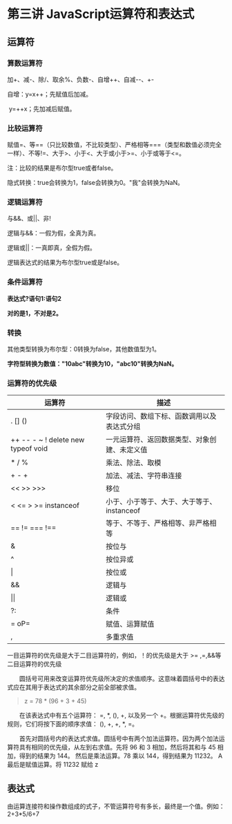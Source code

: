 # 第三讲 JavaScript运算符和表达式

## 运算符

### 算数运算符

加+、减-、除/、取余%、负数-、自增++、自减--、+-

自增：y=x++；先赋值后加减。

​         y=++x；先加减后赋值。

### 比较运算符

赋值=、等==（只比较数值，不比较类型）、严格相等===（类型和数值必须完全一样）、不等!=、大于>、小于<、大于或小于>=、小于或等于<=。

注：比较的结果是布尔型true或者false。

隐式转换：true会转换为1，false会转换为0。"我"会转换为NaN。

### 逻辑运算符

与&&、或||、非!

逻辑与&&：一假为假，全真为真。

逻辑或||：一真即真，全假为假。

逻辑表达式的结果为布尔型true或是false。

### 条件运算符

**表达式?语句1:语句2**

**对的是1，不对是2。**

### 转换

其他类型转换为布尔型：0转换为false，其他数值型为1。

**字符型转换为数值："10abc"转换为10，"abc10"转换为NaN。**

### 运算符的优先级

| 运算符                             | 描述                                         |
| ---------------------------------- | -------------------------------------------- |
| . [] ()                            | 字段访问、数组下标、函数调用以及表达式分组   |
| ++ -- - ~ ! delete new typeof void | 一元运算符、返回数据类型、对象创建、未定义值 |
| * / %                              | 乘法、除法、取模                             |
| + - +                              | 加法、减法、字符串连接                       |
| << >> >>>                          | 移位                                         |
| < <= > >= instanceof               | 小于、小于等于、大于、大于等于、instanceof   |
| == != === !==                      | 等于、不等于、严格相等、非严格相等           |
| &                                  | 按位与                                       |
| ^                                  | 按位异或                                     |
| \|                                 | 按位或                                       |
| &&                                 | 逻辑与                                       |
| \|\|                               | 逻辑或                                       |
| ?:                                 | 条件                                         |
| = oP=                              | 赋值、运算赋值                               |
| ,                                  | 多重求值                                     |

一目运算符的优先级是大于二目运算符的，例如，！的优先级是大于 >= ,=,&&等二目运算符的优先级

　　圆括号可用来改变运算符优先级所决定的求值顺序。这意味着圆括号中的表达式应在其用于表达式的其余部分之前全部被求值。

> z = 78 * (96 + 3 + 45)

　　在该表达式中有五个运算符： =, *, (), +, 以及另一个 +。根据运算符优先级的规则，它们将按下面的顺序求值： (), +, +, *, =。 

　　首先对圆括号内的表达式求值。圆括号中有两个加法运算符。因为两个加法运算符具有相同的优先级，从左到右求值。先将 96 和 3 相加，然后将其和与 45 相加，得到的结果为 144。 
然后是乘法运算。78 乘以 144，得到结果为 11232。 
A最后是赋值运算。将 11232 赋给 z

## 表达式

由运算连接符和操作数组成的式子，不管运算符号有多长，最终是一个值。例如：2+3*5/6+7